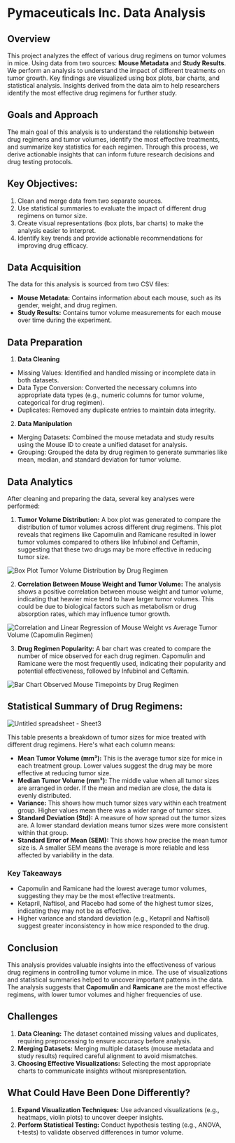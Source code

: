 # Pymaceuticals Inc. Data Analysis

## Overview
This project analyzes the effect of various drug regimens on tumor volumes in mice. Using data from two sources: **Mouse Metadata** and **Study Results**. We perform an analysis to understand the impact of different treatments on tumor growth. Key findings are visualized using box plots, bar charts, and statistical analysis. Insights derived from the data aim to help researchers identify the most effective drug regimens for further study.

## Goals and Approach
The main goal of this analysis is to understand the relationship between drug regimens and tumor volumes, identify the most effective treatments, and summarize key statistics for each regimen. Through this process, we derive actionable insights that can inform future research decisions and drug testing protocols.

## Key Objectives:
1. Clean and merge data from two separate sources.
2. Use statistical summaries to evaluate the impact of different drug regimens on tumor size.
3. Create visual representations (box plots, bar charts) to make the analysis easier to interpret.
4. Identify key trends and provide actionable recommendations for improving drug efficacy.

## Data Acquisition
The data for this analysis is sourced from two CSV files:
* **Mouse Metadata:** Contains information about each mouse, such as its gender, weight, and drug regimen.
* **Study Results:** Contains tumor volume measurements for each mouse over time during the experiment.

## Data Preparation
1. **Data Cleaning**
* Missing Values: Identified and handled missing or incomplete data in both datasets.
* Data Type Conversion: Converted the necessary columns into appropriate data types (e.g., numeric columns for tumor volume, categorical for drug regimen).
* Duplicates: Removed any duplicate entries to maintain data integrity.
2. **Data Manipulation**
* Merging Datasets: Combined the mouse metadata and study results using the Mouse ID to create a unified dataset for analysis.
* Grouping: Grouped the data by drug regimen to generate summaries like mean, median, and standard deviation for tumor volume.
  
## Data Analytics
After cleaning and preparing the data, several key analyses were performed:
1. **Tumor Volume Distribution:** A box plot was generated to compare the distribution of tumor volumes across different drug regimens. This plot reveals that regimens like Capomulin and Ramicane resulted in lower tumor volumes compared to others like Infubinol and Ceftamin, suggesting that these two drugs may be more effective in reducing tumor size.

![Box Plot Tumor Volume Distribution by Drug Regimen](https://github.com/user-attachments/assets/10ecfad9-913c-483d-ac41-0df533b61db5)

2. **Correlation Between Mouse Weight and Tumor Volume:** The analysis shows a positive correlation between mouse weight and tumor volume, indicating that heavier mice tend to have larger tumor volumes. This could be due to biological factors such as metabolism or drug absorption rates, which may influence tumor growth.

![Correlation and Linear Regression of Mouse Weight vs  Average Tumor Volume (Capomulin Regimen)](https://github.com/user-attachments/assets/e1774d1a-e3ad-43ac-b36e-19be8f80247b)

3. **Drug Regimen Popularity:** A bar chart was created to compare the number of mice observed for each drug regimen. Capomulin and Ramicane were the most frequently used, indicating their popularity and potential effectiveness, followed by Infubinol and Ceftamin.

![Bar Chart Observed Mouse Timepoints by Drug Regimen](https://github.com/user-attachments/assets/6057038e-133a-476c-abc4-97ebb01adda5)

## Statistical Summary of Drug Regimens:

![Untitled spreadsheet - Sheet3](https://github.com/user-attachments/assets/33fef1be-7716-49b8-ac3e-12c6d868a4c3)

This table presents a breakdown of tumor sizes for mice treated with different drug regimens. Here's what each column means:
* **Mean Tumor Volume (mm³):** This is the average tumor size for mice in each treatment group. Lower values suggest the drug may be more effective at reducing tumor size.
* **Median Tumor Volume (mm³):** The middle value when all tumor sizes are arranged in order. If the mean and median are close, the data is evenly distributed.
* **Variance:** This shows how much tumor sizes vary within each treatment group. Higher values mean there was a wider range of tumor sizes.
* **Standard Deviation (Std):** A measure of how spread out the tumor sizes are. A lower standard deviation means tumor sizes were more consistent within that group.
* **Standard Error of Mean (SEM):** This shows how precise the mean tumor size is. A smaller SEM means the average is more reliable and less affected by variability in the data.
### Key Takeaways
* Capomulin and Ramicane had the lowest average tumor volumes, suggesting they may be the most effective treatments.
* Ketapril, Naftisol, and Placebo had some of the highest tumor sizes, indicating they may not be as effective.
* Higher variance and standard deviation (e.g., Ketapril and Naftisol) suggest greater inconsistency in how mice responded to the drug.

## Conclusion
This analysis provides valuable insights into the effectiveness of various drug regimens in controlling tumor volume in mice. The use of visualizations and statistical summaries helped to uncover important patterns in the data. The analysis suggests that **Capomulin** and **Ramicane** are the most effective regimens, with lower tumor volumes and higher frequencies of use.

## Challenges
1. **Data Cleaning:** The dataset contained missing values and duplicates, requiring preprocessing to ensure accuracy before analysis.
2. **Merging Datasets:** Merging multiple datasets (mouse metadata and study results) required careful alignment to avoid mismatches.
3. **Choosing Effective Visualizations:** Selecting the most appropriate charts to communicate insights without misrepresentation.

## What Could Have Been Done Differently?
1. **Expand Visualization Techniques:** Use advanced visualizations (e.g., heatmaps, violin plots) to uncover deeper insights.
2. **Perform Statistical Testing:** Conduct hypothesis testing (e.g., ANOVA, t-tests) to validate observed differences in tumor volume.



